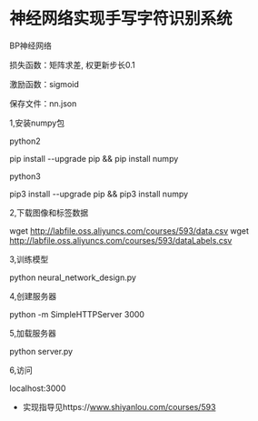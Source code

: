 # 神经网络实现手写字符识别系统

BP神经网络

损失函数：矩阵求差, 权更新步长0.1

激励函数：sigmoid

保存文件：nn.json

1,安装numpy包

python2

pip install --upgrade pip && pip install numpy

python3

pip3 install --upgrade pip && pip3 install numpy

2,下载图像和标签数据

wget http://labfile.oss.aliyuncs.com/courses/593/data.csv
wget http://labfile.oss.aliyuncs.com/courses/593/dataLabels.csv

3,训练模型

python neural_network_design.py

4,创建服务器

python -m SimpleHTTPServer 3000

5,加载服务器

python server.py

6,访问

localhost:3000


* 实现指导见https://www.shiyanlou.com/courses/593
